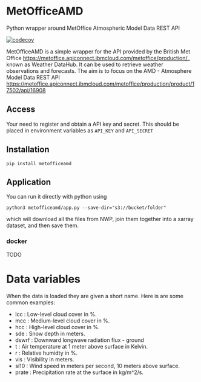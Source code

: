 # MetOfficeAMD
Python wrapper around MetOffice Atmospheric Model Data REST API

[![codecov](https://codecov.io/gh/openclimatefix/MetOfficeAMD/branch/main/graph/badge.svg?token=64JOBKZNCI)](https://codecov.io/gh/openclimatefix/MetOfficeAMD)

MetOfficeAMD is a simple wrapper for the API provided by the British Met Office <https://metoffice.apiconnect.ibmcloud.com/metoffice/production/>_ known as Weather DataHub. It can be used to retrieve weather observations and forecasts. The aim is to focus on the AMD - Atmosphere Model Data REST API <https://metoffice.apiconnect.ibmcloud.com/metoffice/production/product/17502/api/16908>

## Access
Your need to register and obtain a API key and secret. This should be placed in environment variables as `API_KEY` and `API_SECRET`

## Installation

```pip install metofficeamd```

## Application

You can run it directly with python using 
```
python3 metofficeamd/app.py --save-dir="s3://bucket/folder"
```
which will download all the files from NWP, join them together into a xarray dataset, and then save them.

### docker

TODO


# Data variables

When the data is loaded they are given a short name. Here is are some common examples:
- lcc   : Low-level cloud cover in %.
- mcc   : Medium-level cloud cover in %.
- hcc   : High-level cloud cover in %.
- sde   : Snow depth in meters.
- dswrf : Downward longwave radiation flux - ground
- t     : Air temperature at 1 meter above surface in Kelvin.
- r     : Relative humidty in %.
- vis   : Visibility in meters.
- si10  : Wind speed in meters per second, 10 meters above surface.
- prate : Precipitation rate at the surface in kg/m^2/s.
